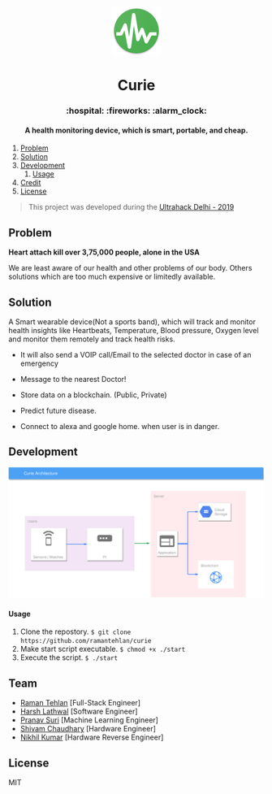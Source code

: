 <p align="center">
    <img src="./app/static/img/res/mipmap-xhdpi/ic_launcher.png" >
</p>

<h1 align="center">Curie</h1>
<h3 align="center">:hospital: :fireworks: :alarm_clock:</h3>
<h4 align="center">A health monitoring device, which is smart, portable, and cheap.</h4>

1. [Problem](#about)
2. [Solution](#usage)
3. [Development](#development)
    1. [Usage](#usage)
4. [Credit](#credit)
5. [License](#license)

> This project was developed during the [Ultrahack Delhi - 2019](https://ultrahack.org/hackdelhi2019/hack-delhi)

## Problem

**Heart attach kill over 3,75,000 people, alone in the USA**

We are least aware of our health and other problems of our body. Others solutions which are too much expensive or limitedly available.

## Solution

A Smart wearable device(Not a sports band), which will track and monitor health insights like Heartbeats, Temperature, Blood pressure, Oxygen level and monitor them remotely and track health risks.

- It will also send a VOIP call/Email to the selected doctor in case of an emergency

- Message to the nearest Doctor!

- Store data on a blockchain. (Public, Private)

- Predict future disease.

- Connect to alexa and google home. when user is in danger.

## Development

<p align="center">
    <img src="./app/static/img/architecture.png" >
</p>

#### Usage

1. Clone the repostory. `$ git clone https://github.com/ramantehlan/curie`
2. Make start script executable. `$ chmod +x ./start`
3. Execute the script. `$ ./start`

## Team

- [Raman Tehlan](https://github.com/ramantehlan) [Full-Stack Engineer]
- [Harsh Lathwal](https://github.com/xeon-zolt) [Software Engineer]
- [Pranav Suri](https://github.com/pranavsuri) [Machine Learning Engineer]
- [Shivam Chaudhary](https://github.com/cvam0000) [Hardware Engineer]
- [Nikhil Kumar](https://github.com/nk521) [Hardware Reverse Engineer]

## License

MIT

